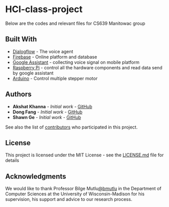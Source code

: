 # HCI-class-project
Below are the codes and relevant files for CS639 Manitowac group


## Built With

* [Dialogflow](https://dialogflow.com/) - The voice agent 
* [Firebase](https://firebase.google.com/?gclid=CjwKCAjw_MnmBRAoEiwAPRRWW4ahvd3Pzq5rPySWDwdUtW7Ele1_s01DgokrJvov3_6-v984HiJwMBoCWu0QAvD_BwE) - Online platform and database
* [Google Assistant](https://assistant.google.com/) - collecting voice signal on mobile platform
* [Raspberry Pi](https://www.raspberrypi.org/) - control all the hardware components and read data send by google assistant
* [Arduino](https://www.arduino.cc/) - Control multiple stepper motor


## Authors

* **Akshat Khanna** - *Initial work* - [GitHub](https://github.com/akshat97)
* **Dong Fang** - *Initial work* - [GitHub](https://github.com/MarkFang0093)
* **Shawn Ge** - *Initial work* - [GitHub]()


See also the list of [contributors](https://github.com/your/project/contributors) who participated in this project.

## License

This project is licensed under the MIT License - see the [LICENSE.md](LICENSE.md) file for details

## Acknowledgments
We would like to thank Professor Bilge Mutlu[@bmutlu](https://github.com/bmutlu) in the Department of Computer Sciences at the University of Wisconsin-Madison for his supervision, his support and advice to our research process.
